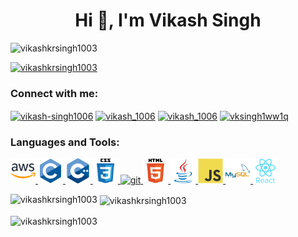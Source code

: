 <h1 align="center">Hi 👋, I'm Vikash Singh</h1>
<p align="left"> <img src="https://komarev.com/ghpvc/?username=vikashkrsingh1003&label=Profile%20views&color=0e75b6&style=flat" alt="vikashkrsingh1003" /> </p>

<p align="left"> <a href="https://github.com/ryo-ma/github-profile-trophy"><img src="https://github-profile-trophy.vercel.app/?username=vikashkrsingh1003" alt="vikashkrsingh1003" /></a> </p>

<h3 align="left">Connect with me:</h3>
<p align="left">
<a href="https://linkedin.com/in/vikash-singh1006" target="blank"><img align="center" src="https://raw.githubusercontent.com/rahuldkjain/github-profile-readme-generator/master/src/images/icons/Social/linked-in-alt.svg" alt="vikash-singh1006" height="30" width="40" /></a>
<a href="https://www.codechef.com/users/vikash_1006" target="blank"><img align="center" src="https://cdn.jsdelivr.net/npm/simple-icons@3.1.0/icons/codechef.svg" alt="vikash_1006" height="30" width="40" /></a>
<a href="https://www.leetcode.com/vikash_1006" target="blank"><img align="center" src="https://raw.githubusercontent.com/rahuldkjain/github-profile-readme-generator/master/src/images/icons/Social/leet-code.svg" alt="vikash_1006" height="30" width="40" /></a>
<a href="https://auth.geeksforgeeks.org/user/vksingh1ww1q" target="blank"><img align="center" src="https://raw.githubusercontent.com/rahuldkjain/github-profile-readme-generator/master/src/images/icons/Social/geeks-for-geeks.svg" alt="vksingh1ww1q" height="30" width="40" /></a>
</p>

<h3 align="left">Languages and Tools:</h3>
<p align="left"> <a href="https://aws.amazon.com" target="_blank" rel="noreferrer"> <img src="https://raw.githubusercontent.com/devicons/devicon/master/icons/amazonwebservices/amazonwebservices-original-wordmark.svg" alt="aws" width="40" height="40"/> </a> <a href="https://www.cprogramming.com/" target="_blank" rel="noreferrer"> <img src="https://raw.githubusercontent.com/devicons/devicon/master/icons/c/c-original.svg" alt="c" width="40" height="40"/> </a> <a href="https://www.w3schools.com/cpp/" target="_blank" rel="noreferrer"> <img src="https://raw.githubusercontent.com/devicons/devicon/master/icons/cplusplus/cplusplus-original.svg" alt="cplusplus" width="40" height="40"/> </a> <a href="https://www.w3schools.com/css/" target="_blank" rel="noreferrer"> <img src="https://raw.githubusercontent.com/devicons/devicon/master/icons/css3/css3-original-wordmark.svg" alt="css3" width="40" height="40"/> </a> <a href="https://git-scm.com/" target="_blank" rel="noreferrer"> <img src="https://www.vectorlogo.zone/logos/git-scm/git-scm-icon.svg" alt="git" width="40" height="40"/> </a> <a href="https://www.w3.org/html/" target="_blank" rel="noreferrer"> <img src="https://raw.githubusercontent.com/devicons/devicon/master/icons/html5/html5-original-wordmark.svg" alt="html5" width="40" height="40"/> </a> <a href="https://www.java.com" target="_blank" rel="noreferrer"> <img src="https://raw.githubusercontent.com/devicons/devicon/master/icons/java/java-original.svg" alt="java" width="40" height="40"/> </a> <a href="https://developer.mozilla.org/en-US/docs/Web/JavaScript" target="_blank" rel="noreferrer"> <img src="https://raw.githubusercontent.com/devicons/devicon/master/icons/javascript/javascript-original.svg" alt="javascript" width="40" height="40"/> </a> <a href="https://www.mysql.com/" target="_blank" rel="noreferrer"> <img src="https://raw.githubusercontent.com/devicons/devicon/master/icons/mysql/mysql-original-wordmark.svg" alt="mysql" width="40" height="40"/> </a> <a href="https://reactjs.org/" target="_blank" rel="noreferrer"> <img src="https://raw.githubusercontent.com/devicons/devicon/master/icons/react/react-original-wordmark.svg" alt="react" width="40" height="40"/> </a> </p>

<p><img align="left" src="https://github-readme-stats.vercel.app/api/top-langs?username=vikashkrsingh1003&show_icons=true&locale=en&layout=compact" alt="vikashkrsingh1003" /></p>

<p>&nbsp;<img align="center" src="https://github-readme-stats.vercel.app/api?username=vikashkrsingh1003&show_icons=true&locale=en" alt="vikashkrsingh1003" /></p>

<p><img align="center" src="https://github-readme-streak-stats.herokuapp.com/?user=vikashkrsingh1003&" alt="vikashkrsingh1003" /></p>

